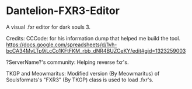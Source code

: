 # Dantelion-FXR3-Editor
A visual .fxr editor for dark souls 3.

Credits:
CCCode: for his information dump that helped me build the tool. https://docs.google.com/spreadsheets/d/1vh-bcCA34MvLTp9iLcCo1KFtFKM_rbb_dNR4BUZCeKY/edit#gid=1323259003

?ServerName?'s community: Helping reverse fxr's.

TKGP and Meowmaritus: Modified version (By Meowmaritus) of Soulsformats's "FXR3" (By TKGP) class is used to load .fxr's.
